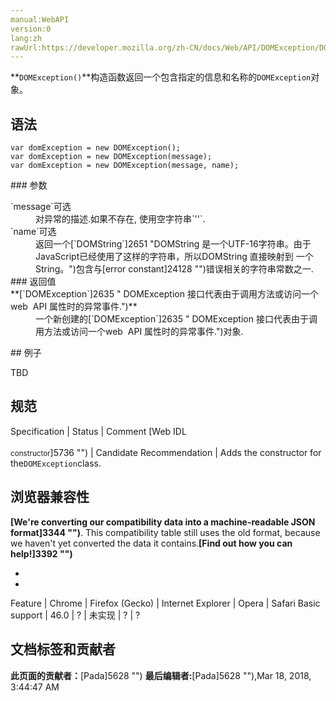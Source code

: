 ```yaml
---
manual:WebAPI
version:0
lang:zh
rawUrl:https://developer.mozilla.org/zh-CN/docs/Web/API/DOMException/DOMException
---
```






**`DOMException()`**构造函数返回一个包含指定的信息和名称的`DOMException`对象。


## 语法<a name="语法"></a>

```
var domException = new DOMException();
var domException = new DOMException(message);
var domException = new DOMException(message, name);
```
<dl></dl>
### 参数<a name="参数"></a>
<dl><dt id=''>`message`可选</dt><dd>对异常的描述.如果不存在, 使用空字符串`''`.</dd><dt id=''>`name`可选</dt><dd>返回一个[`DOMString`]2651 "DOMString 是一个UTF-16字符串。由于JavaScript已经使用了这样的字符串，所以DOMString 直接映射到 一个String。")包含与[error constant]24128 "")错误相关的字符串常数之一.</dd><dt id=''>
### 返回值<a name="返回值"></a>
</dt><dt id=''>**[`DOMException`]2635 " DOMException 接口代表由于调用方法或访问一个web  API 属性时的异常事件.")**</dt><dd>一个新创建的[`DOMException`]2635 " DOMException 接口代表由于调用方法或访问一个web  API 属性时的异常事件.")对象.</dd></dl>
## 例子<a name="例子"></a>


TBD


## 规范<a name="规范"></a>
Specification | Status | Comment 
[Web IDL<br></br><small>constructor</small>]5736 "") | Candidate Recommendation | Adds the constructor for the`DOMException`class. 


## 浏览器兼容性<a name="浏览器兼容性"></a>


**[We&#39;re converting our compatibility data into a machine-readable JSON format]3344 "")**. This compatibility table still uses the old format, because we haven&#39;t yet converted the data it contains.**[Find out how you can help!]3392 "")**


* 
* 
Feature | Chrome | Firefox (Gecko) | Internet Explorer | Opera | Safari 
Basic support | 46.0 | ? | 未实现 | ? | ? 






## 文档标签和贡献者
**此页面的贡献者：**[Pada]5628 "")
**最后编辑者:**[Pada]5628 ""),<time>Mar 18, 2018, 3:44:47 AM</time>


